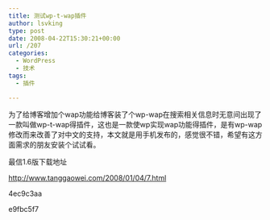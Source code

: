 ```yaml
---
title: 测试wp-t-wap插件
author: lsvking
type: post
date: 2008-04-22T15:30:21+00:00
url: /207
categories:
  - WordPress
  - 技术
tags:
  - 插件

---
```

为了给博客增加个wap功能给博客装了个wp-wap在搜索相关信息时无意间出现了一款叫做wp-t-wap得插件，这也是一款使wp实现wap功能得插件，是有wp-wap 修改而来改善了对中文的支持，本文就是用手机发布的，感觉很不错，希望有这方面需求的朋友安装个试试看。
  
最信1.6版下载地址
  
http://www.tanggaowei.com/2008/01/04/7.html

4ec9c3aa

e9fbc5f7